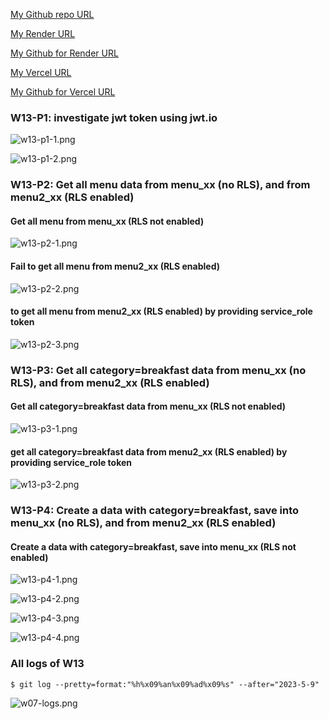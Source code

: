 [My Github repo URL ](https://github.com/208417120/1112_WP2_DEMO_20)

[My Render URL](https://one112-server-card-demo-20.onrender.com)

[My Github for Render URL](https://github.com/208417120/1112-server-card-demo-20)

[My Vercel URL](https://1112-client-2n-card-demo-20.vercel.app/)

[My Github for Vercel URL](https://github.com/208417120/1112-client-2n-card-demo-20)

### W13-P1: investigate jwt token using jwt.io

![w13-p1-1.png](https://hahvwqxedmlldgfvyjio.supabase.co/storage/v1/object/public/demo-20/md_img/w13-p1-1.png)

![w13-p1-2.png](https://hahvwqxedmlldgfvyjio.supabase.co/storage/v1/object/public/demo-20/md_img/w13-p1-2.png)

### W13-P2: Get all menu data from menu_xx (no RLS), and from menu2_xx (RLS enabled)
 
#### Get all menu from menu_xx (RLS not enabled)

![w13-p2-1.png](https://hahvwqxedmlldgfvyjio.supabase.co/storage/v1/object/public/demo-20/md_img/w13-p2-1.png)

#### Fail to get all menu from menu2_xx (RLS enabled)
 
![w13-p2-2.png](https://hahvwqxedmlldgfvyjio.supabase.co/storage/v1/object/public/demo-20/md_img/w13-p2-2.png)

#### to get all menu from menu2_xx (RLS enabled) by providing service_role token
 
![w13-p2-3.png](https://hahvwqxedmlldgfvyjio.supabase.co/storage/v1/object/public/demo-20/md_img/w13-p2-3.png)


### W13-P3: Get all category=breakfast data from menu_xx (no RLS), and from menu2_xx (RLS enabled)
 
#### Get all category=breakfast data from menu_xx (RLS not enabled)
 
![w13-p3-1.png](https://hahvwqxedmlldgfvyjio.supabase.co/storage/v1/object/public/demo-20/md_img/w13-p3-1.png)
 
#### get all category=breakfast data from menu2_xx (RLS enabled) by providing service_role token
 
![w13-p3-2.png](https://hahvwqxedmlldgfvyjio.supabase.co/storage/v1/object/public/demo-20/md_img/w13-p3-2.png)
 
### W13-P4: Create a data with category=breakfast, save into menu_xx (no RLS), and from menu2_xx (RLS enabled)
 
####  Create a data with category=breakfast, save into menu_xx (RLS not enabled)
 
![w13-p4-1.png](https://hahvwqxedmlldgfvyjio.supabase.co/storage/v1/object/public/demo-20/md_img/w13-p4-1.png)

![w13-p4-2.png](https://hahvwqxedmlldgfvyjio.supabase.co/storage/v1/object/public/demo-20/md_img/w13-p4-2.png)

![w13-p4-3.png](https://hahvwqxedmlldgfvyjio.supabase.co/storage/v1/object/public/demo-20/md_img/w13-p4-3.png)

![w13-p4-4.png](https://hahvwqxedmlldgfvyjio.supabase.co/storage/v1/object/public/demo-20/md_img/w13-p4-4.png)

### All logs of W13
 
```
$ git log --pretty=format:"%h%x09%an%x09%ad%x09%s" --after="2023-5-9"

```

![w07-logs.png](https://hahvwqxedmlldgfvyjio.supabase.co/storage/v1/object/public/demo-20/md_img/w07-logs.png)
